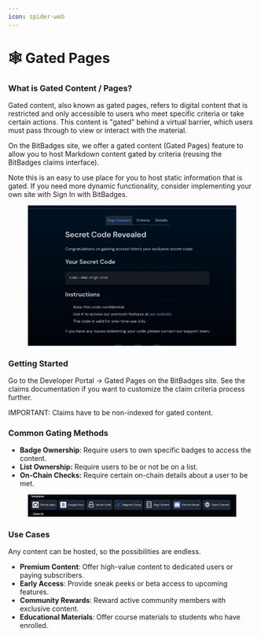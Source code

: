 ```yaml
---
icon: spider-web
---
```


# 🕸️ Gated Pages

### What is Gated Content / Pages?

Gated content, also known as gated pages, refers to digital content that is restricted and only accessible to users who meet specific criteria or take certain actions. This content is "gated" behind a virtual barrier, which users must pass through to view or interact with the material.

On the BitBadges site, we offer a gated content (Gated Pages) feature to allow you to host Markdown content gated by criteria (reusing the BitBadges claims interface).

Note this is an easy to use place for you to host static information that is gated. If you need more dynamic functionality, consider implementing your own site with Sign In with BitBadges.

<figure><img src="../.gitbook/assets/image (141).png" alt=""><figcaption></figcaption></figure>

### Getting Started

Go to the Developer Portal -> Gated Pages on the BitBadges site. See the claims documentation if you want to customize the claim criteria process further.

IMPORTANT: Claims have to be non-indexed for gated content.

### Common Gating Methods

* **Badge Ownership**: Require users to own specific badges to access the content.
* **List Ownership:** Require users to be or not be on a list.
* **On-Chain Checks:** Require certain on-chain details about a user to be met.

<figure><img src="../.gitbook/assets/image (1).png" alt=""><figcaption></figcaption></figure>

### Use Cases

Any content can be hosted, so the possibilities are endless.

* **Premium Content**: Offer high-value content to dedicated users or paying subscribers.
* **Early Access**: Provide sneak peeks or beta access to upcoming features.
* **Community Rewards**: Reward active community members with exclusive content.
* **Educational Materials**: Offer course materials to students who have enrolled.
